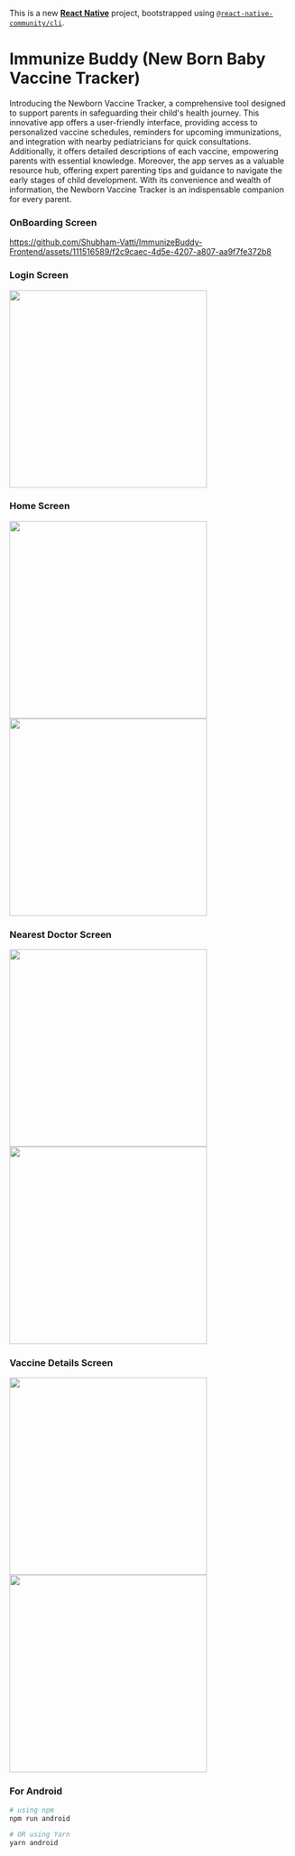 This is a new [**React Native**](https://reactnative.dev) project, bootstrapped using [`@react-native-community/cli`](https://github.com/react-native-community/cli).

# Immunize Buddy (New Born Baby Vaccine Tracker)

Introducing the Newborn Vaccine Tracker, a comprehensive tool designed to support parents in safeguarding their child's health journey. This innovative app offers a user-friendly interface, providing access to personalized vaccine schedules, reminders for upcoming immunizations, and integration with nearby pediatricians for quick consultations. Additionally, it offers detailed descriptions of each vaccine, empowering parents with essential knowledge. Moreover, the app serves as a valuable resource hub, offering expert parenting tips and guidance to navigate the early stages of child development. With its convenience and wealth of information, the Newborn Vaccine Tracker is an indispensable companion for every parent.

### OnBoarding Screen
https://github.com/Shubham-Vatti/ImmunizeBuddy-Frontend/assets/111516589/f2c9caec-4d5e-4207-a807-aa9f7fe372b8

### Login Screen
<img src="https://github.com/Shubham-Vatti/ImmunizeBuddy-Frontend/assets/111516589/1ba2f97c-606f-4450-9f15-a13918f2f953" width="350" >

### Home Screen
<img src="https://github.com/Shubham-Vatti/ImmunizeBuddy-Frontend/assets/111516589/7e9ecdbe-da34-488b-986f-df807a81d491" width="350" > <img src="https://github.com/Shubham-Vatti/ImmunizeBuddy-Frontend/assets/111516589/40ec2cf8-8471-4ae1-ba2d-8a79642126c7" width="350" >

### Nearest Doctor Screen
<img src="https://github.com/Shubham-Vatti/ImmunizeBuddy-Frontend/assets/111516589/ad2eda6b-9a3a-405c-8dde-adb7fc53f838" width="350" > <img src="https://github.com/Shubham-Vatti/ImmunizeBuddy-Frontend/assets/111516589/71a4f12d-eb58-4159-891d-f5547038ec8e" width="350" > 

### Vaccine Details Screen
<img src="https://github.com/Shubham-Vatti/ImmunizeBuddy-Frontend/assets/111516589/bc196c28-a167-49ef-9f62-b71352dbea9c" width="350" > <img src="https://github.com/Shubham-Vatti/ImmunizeBuddy-Frontend/assets/111516589/123525f0-6726-4c7c-bf55-a3a3aa734286" width="350" >



### For Android

```bash
# using npm
npm run android

# OR using Yarn
yarn android
